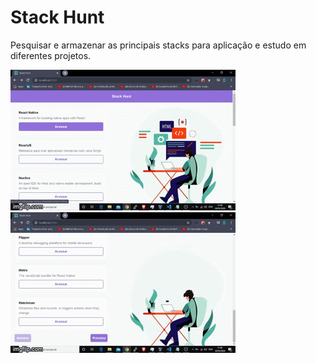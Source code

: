 # Stack Hunt

Pesquisar e armazenar as principais stacks para aplicação e estudo em diferentes projetos.

![Stack Hunt](https://github.com/famorai/stack-hunt/blob/master/Gif%20Readme-1.gif)![Stack Hunt](https://github.com/famorai/stack-hunt/blob/master/Gif%20Readme.gif)



